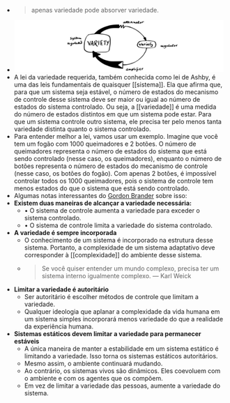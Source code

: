 ---
---

- > apenas variedade pode absorver variedade.
- ![1635836917588-modified.svg](../assets/1635836917588-modified_1672095192028_0.svg)
- A lei da variedade requerida, também conhecida como lei de Ashby, é uma das leis fundamentais de quaisquer [[sistema]]. Ela que afirma que, para que um sistema seja estável, o número de estados do mecanismo de controle desse sistema deve ser maior ou igual ao número de estados do sistema controlado. Ou seja, a [[variedade]] é uma medida do número de estados distintos em que um sistema pode estar. Para que um sistema controle outro sistema, ele precisa ter pelo menos tanta variedade distinta quanto o sistema controlado.
- Para entender melhor a lei, vamos usar um exemplo. Imagine que você tem um fogão com 1000 queimadores e 2 botões. O número de queimadores representa o número de estados do sistema que está sendo controlado (nesse caso, os queimadores), enquanto o número de botões representa o número de estados do mecanismo de controle (nesse caso, os botões do fogão). Com apenas 2 botões, é impossível controlar todos os 1000 queimadores, pois o sistema de controle tem menos estados do que o sistema que está sendo controlado.
- Algumas notas interessantes do [Gordon Brander](https://gordonbrander.com/pattern/requisite-variety/) sobre isso:
- **Existem duas maneiras de alcançar a variedade necessária:**
	- • O sistema de controle aumenta a variedade para exceder o sistema controlado.
	- • O sistema de controle limita a variedade do sistema controlado.
- **A variedade é sempre incorporada**
	- O conhecimento de um sistema é incorporado na estrutura desse sistema. Portanto, a complexidade de um sistema adaptativo deve corresponder à [[complexidade]] do ambiente desse sistema.
	- > Se você quiser entender um mundo complexo, precisa ter um sistema interno igualmente complexo. — Karl Weick
- **Limitar a variedade é autoritário**
	- Ser autoritário é escolher métodos de controle que limitam a variedade.
	- Qualquer ideologia que aplanar a complexidade da vida humana em um sistema simples incorporará menos variedade do que a realidade da experiência humana.
- **Sistemas estáticos devem limitar a variedade para permanecer estáveis**
	- A única maneira de manter a estabilidade em um sistema estático é limitando a variedade. Isso torna os sistemas estáticos autoritários.
	- Mesmo assim, o ambiente continuará mudando.
	- Ao contrário, os sistemas vivos são dinâmicos. Eles coevoluem com o ambiente e com os agentes que os compõem.
	- Em vez de limitar a variedade das pessoas, aumente a variedade do sistema.